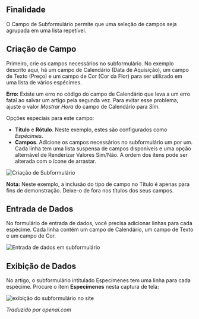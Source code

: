 <!-- Filename: jdocmanual?manual=user&heading=fields&filename=subform.md / Display title: Campo de Subformulário -->

## Finalidade

O Campo de Subformulário permite que uma seleção de campos seja agrupada em uma lista repetível.

## Criação de Campo

Primeiro, crie os campos necessários no subformulário. No exemplo descrito aqui, há um campo de Calendário (Data de Aquisição), um campo de Texto (Preço) e um campo de Cor (Cor da Flor) para ser utilizado em uma lista de vários espécimes.

**Erro:** Existe um erro no código do campo de Calendário que leva a um erro fatal ao salvar um artigo pela segunda vez. Para evitar esse problema, ajuste o valor *Mostrar Hora* do campo de Calendário para *Sim*.

Opções especiais para este campo:

- **Título** e **Rótulo**. Neste exemplo, estes são configurados como *Espécimes*.
- **Campos**. Adicione os campos necessários no subformulário um por um. Cada linha tem uma lista suspensa de campos disponíveis e uma opção alternável de Renderizar Valores Sim/Não. A ordem dos itens pode ser alterada com o ícone de arrastar.

![Criação de Subformulário](../../../en/images/fields/fields-subform-edit.png)

**Nota:** Neste exemplo, a inclusão do tipo de campo no Título é apenas para fins de demonstração. Deixe-o de fora nos títulos dos seus campos.

## Entrada de Dados

No formulário de entrada de dados, você precisa adicionar linhas para cada espécime. Cada linha contém um campo de Calendário, um campo de Texto e um campo de Cor.

![Entrada de dados em subformulário](../../../en/images/fields/fields-subform-data-entry.png)

## Exibição de Dados

No artigo, o subformulário intitulado Especímenes tem uma linha para cada espécime. Procure o item **Especímenes** nesta captura de tela:

![exibição do subformulário no site](../../../en/images/fields/fields-subform-site.png)

*Traduzido por openai.com*

